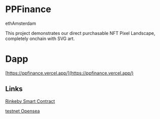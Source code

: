 # PPFinance

ethAmsterdam

This project demonstrates our direct purchasable NFT Pixel Landscape, completely onchain with SVG art. 


# Dapp

[https://ppfinance.vercel.app/](https://ppfinance.vercel.app/)

## Links


[Rinkeby Smart Contract](https://rinkeby.etherscan.io/address/0x877ae605f9488e3cf4d220f20fefd1980772d156)

[testnet Opensea](https://testnets.opensea.io/collection/thepixel-jgsc699yse)

